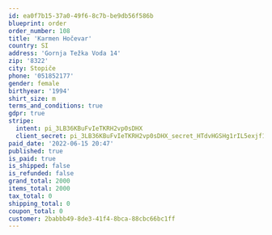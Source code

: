 ```yaml
---
id: ea0f7b15-37a0-49f6-8c7b-be9db56f586b
blueprint: order
order_number: 108
title: 'Karmen Hočevar'
country: SI
address: 'Gornja Težka Voda 14'
zip: '8322'
city: Stopiče
phone: '051852177'
gender: female
birthyear: '1994'
shirt_size: m
terms_and_conditions: true
gdpr: true
stripe:
  intent: pi_3LB36KBuFvIeTKRH2vp0sDHX
  client_secret: pi_3LB36KBuFvIeTKRH2vp0sDHX_secret_HTdvHGSHg1rIL5exjf1w3XhwZ
paid_date: '2022-06-15 20:47'
published: true
is_paid: true
is_shipped: false
is_refunded: false
grand_total: 2000
items_total: 2000
tax_total: 0
shipping_total: 0
coupon_total: 0
customer: 2babbb49-8de3-41f4-8bca-88cbc66bc1ff
---
```

